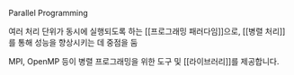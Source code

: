 Parallel Programming

여러 처리 단위가 동시에 실행되도록 하는 [[프로그래밍 패러다임]]으로, [[병렬 처리]]를 통해 성능을 향상시키는 데 중점을 둠

MPI, OpenMP 등이 병렬 프로그래밍을 위한 도구 및 [[라이브러리]]를 제공합니다.